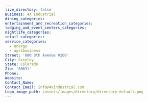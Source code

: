 ```yaml
---
live_directory: false
Business: 4X Industrial
dining_categories:
entertainment_and_recreation_categories:
lodging_and_event_centers_categories:
nightlife_categories:
retail_categories:
service_categories:
  - energy
  - agribusiness
Street: '800 8th Avenue #200'
City: Greeley
State: Colorado
Zip: '80631'
Phone:
Website:
Contact_Name:
Contact_Email: info@4xindustrial.com
Logo_image_path: /assets/images/directory/directory-default.png
---
```


